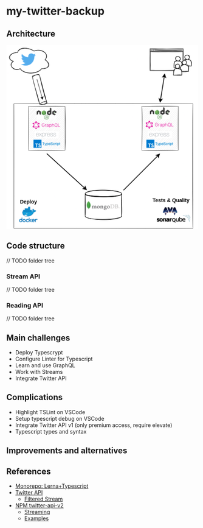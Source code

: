 # my-twitter-backup

## Architecture

![Technical architecture](doc/images/streaming-twitter.drawio.png)

## Code structure

// TODO folder tree

### Stream API

// TODO folder tree

### Reading API

// TODO folder tree

## Main challenges

- Deploy Typescrypt
- Configure Linter for Typescript
- Learn and use GraphQL
- Work with Streams
- Integrate Twitter API

## Complications

- Highlight TSLint on VSCode
- Setup typescript debug on VSCode
- Integrate Twitter API v1 (only premium access, require elevate)
- Typescript types and syntax

## Improvements and alternatives

## References

- [Monorepo: Lerna+Typescript](https://github.com/abd1tus/typescript-monorepo-example)
- [Twitter API](https://developer.twitter.com/en/docs/twitter-api/getting-started/getting-access-to-the-twitter-api)
    - [Filtered Stream](https://developer.twitter.com/en/docs/twitter-api/tweets/filtered-stream/api-reference/get-tweets-search-stream)
- [NPM twitter-api-v2](https://github.com/PLhery/node-twitter-api-v2/tree/fa7b499db5314c1dd1254682d59e58f3f4b8e082)
    - [Streaming](https://github.com/plhery/node-twitter-api-v2/blob/HEAD/doc/streaming.md)
    - [Examples](https://github.com/plhery/node-twitter-api-v2/blob/HEAD/doc/examples.md)
    